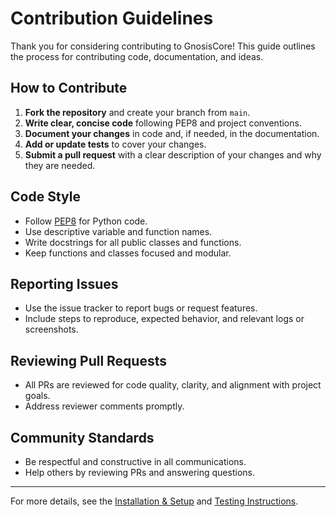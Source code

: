 # Contribution Guidelines

Thank you for considering contributing to GnosisCore! This guide outlines the process for contributing code, documentation, and ideas.

## How to Contribute

1. **Fork the repository** and create your branch from `main`.
2. **Write clear, concise code** following PEP8 and project conventions.
3. **Document your changes** in code and, if needed, in the documentation.
4. **Add or update tests** to cover your changes.
5. **Submit a pull request** with a clear description of your changes and why they are needed.

## Code Style

- Follow [PEP8](https://www.python.org/dev/peps/pep-0008/) for Python code.
- Use descriptive variable and function names.
- Write docstrings for all public classes and functions.
- Keep functions and classes focused and modular.

## Reporting Issues

- Use the issue tracker to report bugs or request features.
- Include steps to reproduce, expected behavior, and relevant logs or screenshots.

## Reviewing Pull Requests

- All PRs are reviewed for code quality, clarity, and alignment with project goals.
- Address reviewer comments promptly.

## Community Standards

- Be respectful and constructive in all communications.
- Help others by reviewing PRs and answering questions.

---

For more details, see the [Installation & Setup](installation.md) and [Testing Instructions](testing.md).
